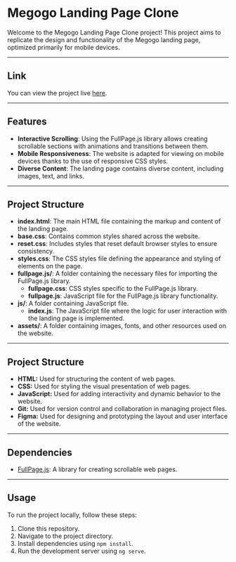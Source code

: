 # Megogo Landing Page Clone

Welcome to the Megogo Landing Page Clone project! This project aims to replicate the design and functionality of the Megogo landing page, optimized primarily for mobile devices.

---

## Link

You can view the project live [here](https://megogo-landing.vercel.app/).

---

## Features

- **Interactive Scrolling**: Using the FullPage.js library allows creating scrollable sections with animations and transitions between them.
- **Mobile Responsiveness**: The website is adapted for viewing on mobile devices thanks to the use of responsive CSS styles.
- **Diverse Content**: The landing page contains diverse content, including images, text, and links.

---

## Project Structure

- **index.html**: The main HTML file containing the markup and content of the landing page.
- **base.css**: Contains common styles shared across the website.
- **reset.css**: Includes styles that reset default browser styles to ensure consistency.
- **styles.css**: The CSS styles file defining the appearance and styling of elements on the page.
- **fullpage.js/**: A folder containing the necessary files for importing the FullPage.js library.
  - **fullpage.css**: CSS styles specific to the FullPage.js library.
  - **fullpage.js**: JavaScript file for the FullPage.js library functionality.
- **js/**: A folder containing JavaScript file.
    - **index.js**: The JavaScript file where the logic for user interaction with the landing page is implemented.
- **assets/**: A folder containing images, fonts, and other resources used on the website.

---

## Project Structure

- **HTML:** Used for structuring the content of web pages.
- **CSS:** Used for styling the visual presentation of web pages.
- **JavaScript:** Used for adding interactivity and dynamic behavior to the website.
- **Git:**  Used for version control and collaboration in managing project files.
- **Figma:**  Used for designing and prototyping the layout and user interface of the website.

---

## Dependencies

- [FullPage.js](https://alvarotrigo.com/fullPage/): A library for creating scrollable web pages.

---

## Usage

To run the project locally, follow these steps:

1. Clone this repository.
2. Navigate to the project directory.
3. Install dependencies using `npm install`.
4. Run the development server using `ng serve`.

